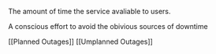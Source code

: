 The amount of time the service avaliable to users.

A conscious effort to avoid the obivious sources of downtime

[[Planned Outages]]
[[Umplanned Outages]] 

